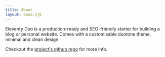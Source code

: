 ```yaml
---
title: About
layout: base.njk
---
```


Eleventy Duo is a production-ready and SEO-friendly starter for building a blog or personal website. Comes with a customisable duotone theme, minimal and clean design.

Checkout the [project's github repo](github.com/yinkakun/eleventy-duo) for more info.
